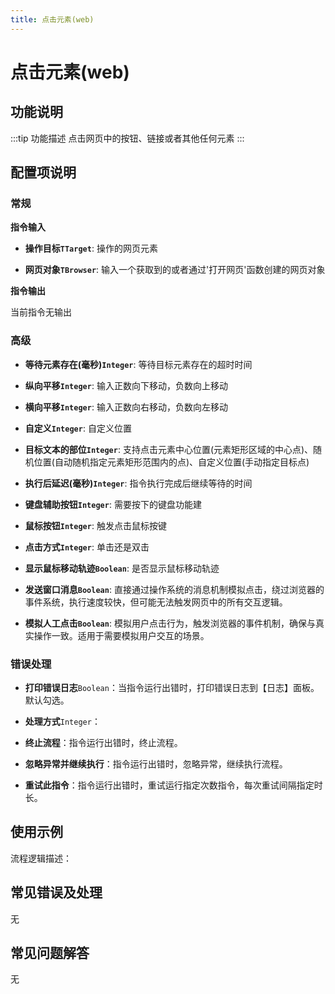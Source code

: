 ```yaml
---
title: 点击元素(web)
---
```


# 点击元素(web)

## 功能说明

:::tip 功能描述
点击网页中的按钮、链接或者其他任何元素
:::

## 配置项说明

### 常规

**指令输入**

- **操作目标`TTarget`**: 操作的网页元素

- **网页对象`TBrowser`**: 输入一个获取到的或者通过'打开网页'函数创建的网页对象


**指令输出**

当前指令无输出

### 高级

- **等待元素存在(毫秒)`Integer`**: 等待目标元素存在的超时时间

- **纵向平移`Integer`**: 输入正数向下移动，负数向上移动

- **横向平移`Integer`**: 输入正数向右移动，负数向左移动

- **自定义`Integer`**: 自定义位置

- **目标文本的部位`Integer`**: 支持点击元素中心位置(元素矩形区域的中心点)、随机位置(自动随机指定元素矩形范围内的点)、自定义位置(手动指定目标点)

- **执行后延迟(毫秒)`Integer`**: 指令执行完成后继续等待的时间

- **键盘辅助按钮`Integer`**: 需要按下的键盘功能建

- **鼠标按钮`Integer`**: 触发点击鼠标按键

- **点击方式`Integer`**: 单击还是双击

- **显示鼠标移动轨迹`Boolean`**: 是否显示鼠标移动轨迹

- **发送窗口消息`Boolean`**: 直接通过操作系统的消息机制模拟点击，绕过浏览器的事件系统，执行速度较快，但可能无法触发网页中的所有交互逻辑。

- **模拟人工点击`Boolean`**: 模拟用户点击行为，触发浏览器的事件机制，确保与真实操作一致。适用于需要模拟用户交互的场景。

### 错误处理

- **打印错误日志**`Boolean`：当指令运行出错时，打印错误日志到【日志】面板。默认勾选。

- **处理方式**`Integer`：

 - **终止流程**：指令运行出错时，终止流程。

 - **忽略异常并继续执行**：指令运行出错时，忽略异常，继续执行流程。

 - **重试此指令**：指令运行出错时，重试运行指定次数指令，每次重试间隔指定时长。

## 使用示例

流程逻辑描述：

## 常见错误及处理

无

## 常见问题解答

无

